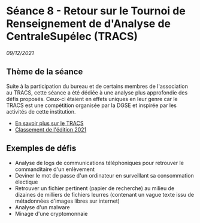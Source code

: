 # Séance 8 - Retour sur le Tournoi de Renseignement de d'Analyse de CentraleSupélec (TRACS)
*09/12/2021*

## Thème de la séance
Suite à la participation du bureau et de certains membres de l'association au TRACS, cette séance a été dédiée à une analyse plus approfondie des défis proposés. Ceux-ci étaient en effets uniques en leur genre car le TRACS est une compétition organisée par la DGSE et inspirée par les activités de cette institution.

- [En savoir plus sur le TRACS](https://tracs.viarezo.fr/)
- [Classement de l'édition 2021](https://tracs.viarezo.fr/scores/2021)

## Exemples de défis
- Analyse de logs de communications téléphoniques pour retrouver le commanditaire d'un enlèvement
- Deviner le mot de passe d'un ordinateur en surveillant sa consommation électique
- Retrouver un fichier pertinent (papier de recherche) au milieu de dizaines de milliers de fichiers leurres (contenant un vague texte issu de métadonnées d'images libres sur internet)
- Analyse d'un malware
- Minage d'une cryptomonnaie